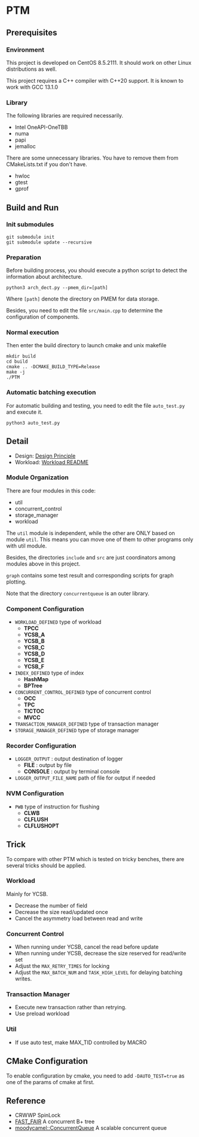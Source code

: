 # PTM

## Prerequisites

### Environment

This project is developed on CentOS 8.5.2111. 
It should work on other Linux distributions as well.

This project requires a C++ compiler with C++20 support. 
It is known to work with GCC 13.1.0

### Library

The following libraries are required necessarily. 
- Intel OneAPI-OneTBB
- numa
- papi
- jemalloc

There are some unnecessary libraries. You have to remove them from CMakeLists.txt if you don't have.
- hwloc
- gtest
- gprof


## Build and Run

### Init submodules
```shell
git submodule init
git submodule update --recursive
```

### Preparation
Before building process, you should execute a python script to detect
the information about architecture.
```shell
python3 arch_dect.py --pmem_dir=[path]
```
Where `[path]` denote the directory on PMEM for data storage.

Besides, you need to edit the file `src/main.cpp` to determine the configuration of 
components.

### Normal execution
Then enter the build directory to launch cmake and unix makefile
```shell
mkdir build
cd build
cmake .. -DCMAKE_BUILD_TYPE=Release
make -j
./PTM
```

### Automatic batching execution
For automatic building and testing, you need to edit the file `auto_test.py` 
and execute it.
```shell
python3 auto_test.py
```

## Detail

- Design: [Design Principle](doc/DesignPattern.md)
- Workload: [Workload README](workload/README.md)

### Module Organization

There are four modules in this code:

- util
- concurrent_control
- storage_manager
- workload

The `util` module is independent, while the other are ONLY based on module `util`. 
This means you can move one of them to other programs only with util module.

Besides, the directories `include` and `src` are just coordinators among modules above in this project.

`graph` contains some test result and corresponding scripts for graph plotting.

Note that the directory `concurrentqueue` is an outer library.

### Component Configuration

- `WORKLOAD_DEFINED` type of workload
  - **TPCC**
  - **YCSB_A**
  - **YCSB_B**
  - **YCSB_C**
  - **YCSB_D**
  - **YCSB_E**
  - **YCSB_F**
- `INDEX_DEFINED` type of index
  - **HashMap**
  - **BPTree**
- `CONCURRENT_CONTROL_DEFINED` type of concurrent control
  - **OCC**
  - **TPC**
  - **TICTOC**
  - **MVCC**
- `TRANSACTION_MANAGER_DEFINED` type of transaction manager
- `STORAGE_MANAGER_DEFINED` type of storage manager

### Recorder Configuration

- `LOGGER_OUTPUT` : output destination of logger
  - **FILE** : output by file
  - **CONSOLE** : output by terminal console
- `LOGGER_OUTPUT_FILE_NAME` path of file for output if needed

### NVM Configuration

- `PWB` type of instruction for flushing
  - **CLWB**
  - **CLFLUSH**
  - **CLFLUSHOPT**


## Trick
To compare with other PTM which is tested on tricky benches, there are several
tricks should be applied.
### Workload
Mainly for YCSB.
- Decrease the number of field
- Decrease the size read/updated once
- Cancel the asymmetry load between read and write

### Concurrent Control
- When running under YCSB, cancel the read before update
- When running under YCSB, decrease the size reserved for read/write set
- Adjust the `MAX_RETRY_TIMES` for locking
- Adjust the `MAX_BATCH_NUM` and `TASK_HIGH_LEVEL` for delaying batching writes.

### Transaction Manager
- Execute new transaction rather than retrying.
- Use preload workload

### Util
- If use auto test, make MAX_TID controlled by MACRO

## CMake Configuration

To enable configuration by cmake, you need to add `-DAUTO_TEST=true` as
one of the params of cmake at first.


## Reference

- CRWWP SpinLock 
- [FAST_FAIR](https://github.com/DICL/FAST_FAIR) A concurrent B+ tree
- [moodycamel::ConcurrentQueue](https://github.com/cameron314/concurrentqueue) A scalable concurrent queue